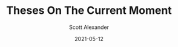 ---
layout: podcast
title: "Theses On The Current Moment"
author: Scott Alexander
description: https://astralcodexten.substack.com/p/theses-on-the-current-moment
date: 2021-05-12
length: 3278032
duration: 819
guid: theses-on-the-current-moment
---